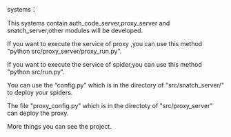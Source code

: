 systems：



This systems contain auth_code_server,proxy_server and snatch_server,other modules will be developed.

If  you want to execute the service of proxy ,you can use this method "python  src/proxy_server/proxy_run.py".

If  you want to execute the service of spider,you can use this method "python  src/run.py".

 You can use the “config.py” which is in the directory of "src/snatch_server/" to deploy your spiders.

The file "proxy_config.py" which is in the directoty of "src/proxy_server" can deploy the proxy.

More things you can see the project.
